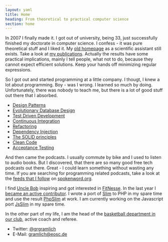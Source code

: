 ```yaml
---
layout: yaml
title: Home
heading: From theoretical to practical computer science
section: home
---
```

In 2007 I finally made it. I got out of university, being 33, just successfully 
finished my doctorate in computer science. I confess - it was pure theoretical stuff
and I liked it. My [old homepage](http://thi.informatik.uni-frankfurt.de/~gramlich)
as a scientific assistant still exists.
Take a look at [my publications](publications.html). Actually the results have some practical
implications, mainly I tell people, what not to do, because they cannot expect efficient solutions.
Keep your hands off minimizing regular expressions.

So I got out and started programming at a little company. I thougt, I knew a lot about programming.
Boy - was I wrong. I learned so much by doing. Unfortunately, there was nobody to teach me, but
there is a lot of good stuff out there that I absorbed.

* [Design Patterns](http://www.oreilly.de/catalog/9780596007126/)
* [Evolutionary Database Design](http://www.amazon.com/Refactoring-Databases-Evolutionary-Addison-Wesley-Signature/dp/0321293533)
* [Test Driven Development](http://en.wikipedia.org/wiki/Test-driven_development)
* [Continuous Integration](http://martinfowler.com/articles/continuousIntegration.html)
* [Refactoring](http://martinfowler.com/books.html#refactoring)
* [Dependency Injection](http://martinfowler.com/articles/injection.html)
* [The SOLID principles](http://butunclebob.com/ArticleS.UncleBob.PrinciplesOfOod)
* [Clean Code](http://www.amazon.com/Clean-Code-Handbook-Software-Craftsmanship/dp/0132350882)
* [Acceptance Testing](http://www.acceptancetesting.info/)

And then came the podcasts. I usually commute by bike and I used to listen to audio books.
But I discovered, that there are so many good free tech podcasts out there.
Great - I could learn something without wasting any time.
If you are searching for programming related podcasts, take a look at 
the [feeds that I follow](http://www.spokenword.org/member/2709?style=0&src=f&ipp=50)
on [spokenword.org](http://www.spokenword.org).

I find [Uncle Bob](http://www.objectmentor.com/omTeam/martin_r.html)
inspiring and got interested in [FitNesse]. In the last year I 
[became an active contributor](http://github.com/ggramlich/fitnesse).
I wrote a port of [Slim] to PHP in my spare time and use the result [PhpSlim] at work.
I am currently working on the Javascript port [JsSlim] in my spare time.

In the other part of my life, I am the head of the
[basketball department in our club](http://www.eosc.de/basketball),
active coach and referee.

* Twitter: [@grgramlich](http://www.twitter.com/grgramlich)
* E-Mail: <gramlich@eosc.de>

[FitNesse]: http://fitnesse.org
[Slim]: http://fitnesse.org/FitNesse.UserGuide.SliM
[PhpSlim]: http://ggramlich.github.com/phpslim
[JsSlim]: http://github.com/ggramlich/JsSlim

